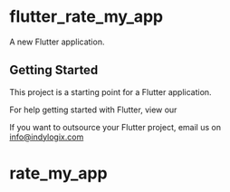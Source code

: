 # flutter_rate_my_app

A new Flutter application.

## Getting Started

This project is a starting point for a Flutter application.

For help getting started with Flutter, view our

If you want to outsource your Flutter project, email us on info@indylogix.com

# rate_my_app
